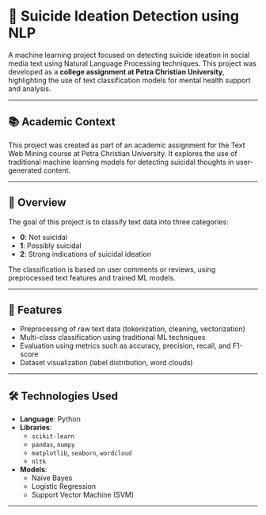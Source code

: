 # 🧠 Suicide Ideation Detection using NLP

A machine learning project focused on detecting suicide ideation in social media text using Natural Language Processing techniques. This project was developed as a **college assignment at Petra Christian University**, highlighting the use of text classification models for mental health support and analysis.

---

## 📚 Academic Context

This project was created as part of an academic assignment for the Text Web Mining course at Petra Christian University. It explores the use of traditional machine learning models for detecting suicidal thoughts in user-generated content.

---

## 📝 Overview

The goal of this project is to classify text data into three categories:
- **0**: Not suicidal
- **1**: Possibly suicidal
- **2**: Strong indications of suicidal ideation

The classification is based on user comments or reviews, using preprocessed text features and trained ML models.

---

## 🚀 Features

- Preprocessing of raw text data (tokenization, cleaning, vectorization)
- Multi-class classification using traditional ML techniques
- Evaluation using metrics such as accuracy, precision, recall, and F1-score
- Dataset visualization (label distribution, word clouds)

---

## 🛠️ Technologies Used

- **Language**: Python
- **Libraries**:
  - `scikit-learn`
  - `pandas`, `numpy`
  - `matplotlib`, `seaborn`, `wordcloud`
  - `nltk`
- **Models**:
  - Naive Bayes
  - Logistic Regression
  - Support Vector Machine (SVM)

---
